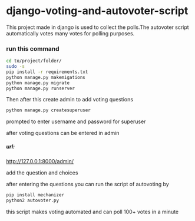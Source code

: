 # django-voting-and-autovoter-script
This project made in django is used to collect the polls.The autovoter script automatically votes many votes for polling purposes.


### run this command 
```bash
cd to/project/folder/
sudo -s
pip install -r requirements.txt
python manage.py makemigations
python manage.py migrate
python manage.py runserver
```
Then after this create admin to add voting questions
```bash
python manage.py createsuperuser
```
prompted to enter username and password for superuser

after voting questions can be entered in admin
##### url:
http://127.0.0.1:8000/admin/

add the question and choices 

after entering the questions you can run the script of autovoting by 
```bash
pip install mechanizer
python2 autovoter.py 
```
this script makes voting automated and can poll 100+ votes in a minute
